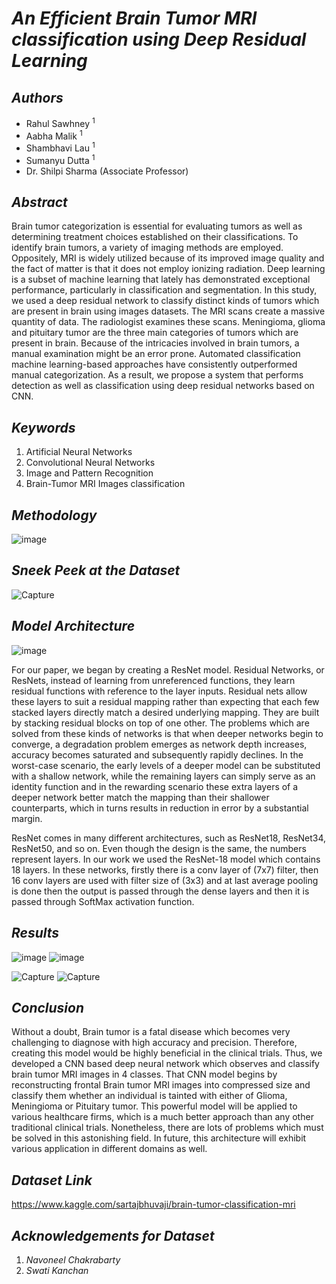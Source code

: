 # _An Efficient Brain Tumor MRI classification using Deep Residual Learning_

## _Authors_
* Rahul Sawhney <sup>1</sup>
* Aabha Malik <sup>1</sup>
* Shambhavi Lau <sup>1</sup>
* Sumanyu Dutta <sup>1</sup>
* Dr. Shilpi Sharma (Associate Professor)

## _Abstract_
Brain tumor categorization is essential for evaluating tumors as well as determining treatment choices established on their classifications. To identify brain tumors, a variety of imaging methods are employed. Oppositely, MRI is widely utilized because of its improved image quality and the fact of matter is that it does not employ ionizing radiation. Deep learning is a subset of machine learning that lately has demonstrated exceptional performance, particularly in classification and segmentation. In this study, we used a deep residual network to classify distinct kinds of tumors which are present in brain using images datasets. The MRI scans create a massive quantity of data. The radiologist examines these scans. Meningioma, glioma and pituitary tumor are the three main categories of tumors which are present in brain. Because of the intricacies involved in brain tumors, a manual examination might be an error prone. Automated classification machine learning-based approaches have consistently outperformed manual categorization. As a result, we propose a system that performs detection as well as classification using deep residual networks based on CNN.

## _Keywords_
1) Artificial Neural Networks
2) Convolutional Neural Networks
3) Image and Pattern Recognition
4) Brain-Tumor MRI Images classification

## _Methodology_
![image](https://user-images.githubusercontent.com/65220704/132106660-75869364-19cc-4a17-8a68-58939ba24bd9.png)

## _Sneek Peek at the Dataset_
![Capture](https://user-images.githubusercontent.com/65220704/132455110-e1d062a8-917a-462d-b3a7-00d3b04ef3bb.PNG)

## _Model Architecture_
![image](https://user-images.githubusercontent.com/65220704/136267578-e298cba1-4e69-45c9-b6b2-63e708fca99d.png)


For our paper, we began by creating a ResNet model. Residual Networks, or ResNets, instead of learning from unreferenced functions, they learn residual functions with reference to the layer inputs. Residual nets allow these layers to suit a residual mapping rather than expecting that each few stacked layers directly match a desired underlying mapping. They are built by stacking residual blocks on top of one other. The problems which are solved from these kinds of networks is that when deeper networks begin to converge, a degradation problem emerges as network depth increases, accuracy becomes saturated and subsequently rapidly declines. In the worst-case scenario, the early levels of a deeper model can be substituted with a shallow network, while the remaining layers can simply serve as an identity function and in the rewarding scenario these extra layers of a deeper network better match the mapping than their shallower counterparts, which in turns results in reduction in error by a substantial margin.

ResNet comes in many different architectures, such as ResNet18, ResNet34, ResNet50, and so on. Even though the design is the same, the numbers represent layers. In our work we used the ResNet-18 model which contains 18 layers. In these networks, firstly there is a conv layer of (7x7) filter, then 16 conv layers are used with filter size of (3x3) and at last average pooling is done then the output is passed through the dense layers and then it is passed through SoftMax activation function.

## _Results_
![image](https://user-images.githubusercontent.com/65220704/136268672-018864d1-0250-4569-9535-3cf16429124a.png)
![image](https://user-images.githubusercontent.com/65220704/132456968-291cc5f2-bc92-43ee-b73f-ed17134f3ddc.png)


![Capture](https://user-images.githubusercontent.com/65220704/132455430-9ae4acfb-7558-442b-8425-be4a7604e77d.PNG)
![Capture](https://user-images.githubusercontent.com/65220704/132455525-97577fc3-52c6-49d6-bbd1-bb2da686723b.PNG)


## _Conclusion_
Without a doubt, Brain tumor is a fatal disease which becomes very challenging to diagnose with high accuracy and precision. Therefore, creating this model would be highly beneficial in the clinical trials. Thus, we developed a CNN based deep neural network which observes and classify brain tumor MRI images in 4 classes. That CNN model begins by reconstructing frontal Brain tumor MRI images into compressed size and classify them whether an individual is tainted with either of Glioma, Meningioma or Pituitary tumor. This powerful model will be applied to various healthcare firms, which is a much better approach than any other traditional clinical trials. Nonetheless, there are lots of problems which must be solved in this astonishing field. In future, this architecture will exhibit various application in different domains as well.     



## _Dataset Link_
https://www.kaggle.com/sartajbhuvaji/brain-tumor-classification-mri

## _Acknowledgements for Dataset_
1) _Navoneel Chakrabarty_
2) _Swati Kanchan_

